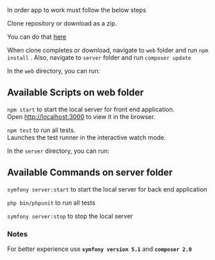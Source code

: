 
In order app to work must follow the below steps

 Clone repository or download as a zip.
 
 You can do that [here](https://github.com/anSpiros/XM_project)
 
 When clone completes or download, navigate to `web` folder and run `npm install` . Also, navigate to `server` folder and run `composer update`
 
In the `web` directory, you can run:

## Available Scripts on web folder

`npm start` to start the local server for front end application.\
Open [http://localhost:3000](http://localhost:3000) to view it in the browser.

`npm test` to run all tests.\
Launches the test runner in the interactive watch mode.

In the `server` directory, you can run:

## Available Commands on server folder

`symfony server:start` to start the local server for back end application

`php bin/phpunit` to run all tests

`symfony server:stop` to stop the local server

### Notes

For better experience use **`symfony version 5.1`** and **`composer 2.0`**

